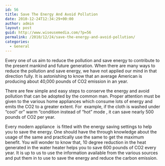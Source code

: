 ```yaml
---
id: 56
title: Save The Energy And Avoid Pollution
date: 2010-12-24T12:34:29+00:00
author: admin
layout: post
guid: http://www.wiseusemedia.com/?p=56
permalink: /2010/12/24/save-the-energy-and-avoid-pollution/
categories:
  - General
---
```

Every one of us aim to reduce the pollution and save energy to contribute to the present mankind and future generation. When there are many ways to reduce the pollution and save energy, we have not applied our mind in that direction fully. It is astonishing to know that an average American is producing about 40,000 pounds of CO2 emission in an year.

There are few simple and easy steps to conserve the energy and avoid pollution that can be adopted by the common man. Proper attention must be given to the various home appliances which consume lots of energy and emits the CO2 to a greater extent. For  example, if the cloth is washed under “cool” or” warm “condition instead of “hot” mode , it can save nearly 500 pounds of CO2 per year.

Every modern appliance  is fitted with the energy saving settings to help you to save the energy. One should have the through knowledge about the usage of the same and practically use the same to get the maximum benefit. You will wonder to know that, 10 degree reduction in the heat generated in the water heater helps you to save 600 pounds of CO2 every year. It is up to us to use the information available from the various sources and put them in to use to save the energy and reduce the carbon emission.